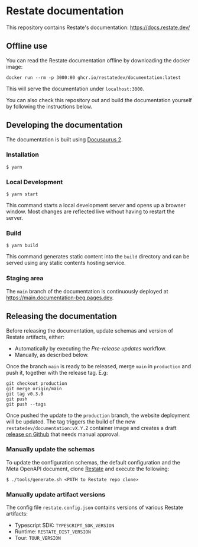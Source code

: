 # Restate documentation

This repository contains Restate's documentation: https://docs.restate.dev/

## Offline use

You can read the Restate documentation offline by downloading the docker image:

```shell
docker run --rm -p 3000:80 ghcr.io/restatedev/documentation:latest
```

This will serve the documentation under `localhost:3000`.

You can also check this repository out and build the documentation yourself by following the instructions below.

## Developing the documentation

The documentation is built using [Docusaurus 2](https://docusaurus.io/).

### Installation

```
$ yarn
```

### Local Development

```
$ yarn start
```

This command starts a local development server and opens up a browser window. Most changes are reflected live without having to restart the server.

### Build

```
$ yarn build
```

This command generates static content into the `build` directory and can be served using any static contents hosting service.

### Staging area

The `main` branch of the documentation is continuously deployed at https://main.documentation-beg.pages.dev.

## Releasing the documentation

Before releasing the documentation, update schemas and version of Restate artifacts, either:

* Automatically by executing the _Pre-release updates_ workflow.
* Manually, as described below.

Once the branch `main` is ready to be released, merge `main` in `production` and push it, together with the release tag. E.g:

```shell
git checkout production
git merge origin/main
git tag v0.3.0
git push
git push --tags
```

Once pushed the update to the `production` branch, the website deployment will be updated.
The tag triggers the build of the new `restatedev/documentation:vX.Y.Z` container image and creates a draft [release on Github](https://github.com/restatedev/documentation/releases) that needs manual approval.

### Manually update the schemas

To update the configuration schemas, the default configuration and the Meta OpenAPI document,
clone [Restate](https://github.com/restatedev/restate/) and execute the following:

```shell
$ ./tools/generate.sh <PATH to Restate repo clone>
```

### Manually update artifact versions

The config file `restate.config.json` contains versions of various Restate artifacts:

* Typescript SDK: `TYPESCRIPT_SDK_VERSION`
* Runtime: `RESTATE_DIST_VERSION`
* Tour: `TOUR_VERSION`
